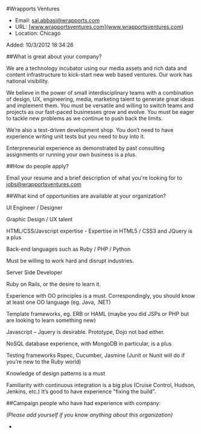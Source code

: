 
#Wrapports Ventures

* Email: [sal.abbasi@wrapports.com](mailto:sal.abbasi@wrapports.com)
* URL: [www.wrapportsventures.com](www.wrapportsventures.com)
* Location: Chicago

Added: 10/3/2012 18:34:26

##What is great about your company?

We are a technology incubator using our media assets and rich data and content infrastructure to kick-start new web based ventures.  Our work has national visibility. 



We believe in the power of small interdisciplinary teams with a combination of design, UX, engineering, media, marketing talent to generate great ideas and implement them. You must be versatile and willing to switch teams and projects as our fast-paced businesses grow and evolve. You must be eager to tackle new problems as we continue to push back the limits.



We’re also a test-driven development shop. You don’t need to have experience writing unit tests but you need to buy into it.



Enterpreneurial experience as demonstrated by past consulting assignments or running your own business is a plus.





##How do people apply?

Email your resume and a brief description of what you're looking for to jobs@wrapportsventures.com

##What kind of opportunities are available at your organization?

UI Engineer / Designer



Graphic Design / UX talent

HTML/CSS/Javscript expertise - Expertise in HTML5 / CSS3 and JQuery is a plus

Back-end languages such as Ruby / PHP / Python

Must be willing to work hard and disrupt industries.



Server Side Developer



Ruby on Rails, or the desire to learn it.

Experience with OO principles is a must. Correspondingly, you should know at least one OO language (eg. Java, .NET)

Template frameworks, eg. ERB or HAML (maybe you did JSPs or PHP but are looking to learn something new)

Javascript – Jquery is desirable. Prototype, Dojo not bad either.

NoSQL database experience, with MongoDB in particular, is a plus

Testing frameworks Rspec, Cucumber, Jasmine (Junit or Nunit will do if you’re new to the Ruby world)

Knowledge of design patterns is a must

Familiarity with continuous integration is a big plus (Cruise Control, Hudson, Jenkins, etc.) It’s good to have experience "fixing the build".

##Campaign people who have had experience with company:

*(Please add yourself if you know anything about this organization)*

* 


    